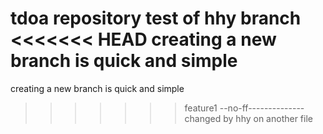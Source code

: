 tdoa repository
test of hhy branch
<<<<<<< HEAD
creating a new branch is quick and simple 
=======
creating a new branch is quick and simple
>>>>>>> feature1
--no-ff--------------
changed by hhy on another file 

